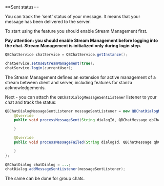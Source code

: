 ==Sent status==

You can track the 'sent' status of your message. It means that your message has been delivered to the server.

To start using the feature you should enable Stream Management first.

**Pay attention: you should enable Stream Management before logging into the chat. Stream Management is initialized only during login step.**
```java
QBChatService chatService = QBChatService.getInstance();

chatService.setUseStreamManagement(true);
chatService.login(currentUser);
```

The Stream Management defines an extension for active management of a stream between client and server, including features for stanza acknowledgements.

Next - you can attach the ```QBChatDialogMessageSentListener``` listener to your chat and track the status:
```java
QBChatDialogMessageSentListener messageSentListener = new QBChatDialogMessageSentListener() {
    @Override
    public void processMessageSent(String dialogId, QBChatMessage qbChatMessage) {

    }

    @Override
    public void processMessageFailed(String dialogId, QBChatMessage qbChatMessage) {

    }
};
        
QBChatDialog chatDialog = ...;        
chatDialog.addMessageSentListener(messageSentListener);
```

The same can be done for group chats.
